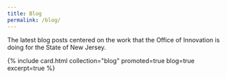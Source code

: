 ```yaml
---
title: Blog
permalink: /blog/
---
```


<p class="usa-intro">The latest blog posts centered on the work that the Office of Innovation is doing for the State of New Jersey.</p>

{% include card.html collection="blog" promoted=true blog=true excerpt=true %}
